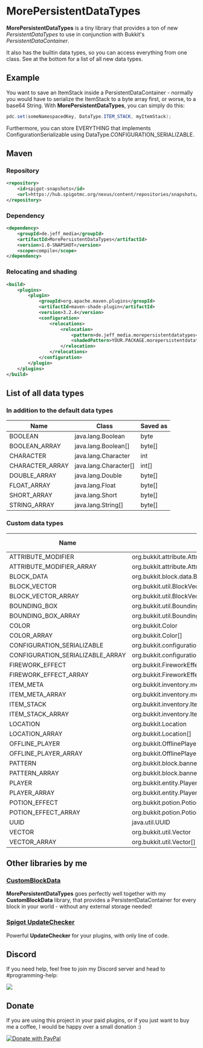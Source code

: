 # MorePersistentDataTypes
**MorePersistentDataTypes** is a tiny library that provides a ton of new *PersistentDataTypes* to use in conjunction with Bukkit's *PersistentDataContainer*.

It also has the builtin data types, so you can access everything from one class. See at the bottom for a list of all new data types.

## Example
You want to save an ItemStack inside a PersistentDataContainer - normally you would have to serialize the ItemStack to a byte array first, or worse, to a base64 String. With **MorePersistentDataTypes**, you can simply do this:

```java
pdc.set(someNamespacedKey, DataType.ITEM_STACK, myItemStack);
```

Furthermore, you can store EVERYTHING that implements ConfigurationSerializable using DataType.CONFIGURATION_SERIALIZABLE.

## Maven
### Repository
```xml
<repository>
    <id>spigot-snapshots</id>
    <url>https://hub.spigotmc.org/nexus/content/repositories/snapshots/</url>
</repository>
```
### Dependency
```xml
<dependency>
    <groupId>de.jeff_media</groupId>
    <artifactId>MorePersistentDataTypes</artifactId>
    <version>1.0-SNAPSHOT</version>
    <scope>compile</scope>
</dependency>
```
### Relocating and shading
```xml
<build>
    <plugins>
        <plugin>
            <groupId>org.apache.maven.plugins</groupId>
            <artifactId>maven-shade-plugin</artifactId>
            <version>3.2.4</version>
            <configuration>
                <relocations>
                    <relocation>
                        <pattern>de.jeff_media.morepersistentdatatypes</pattern>
                        <shadedPattern>YOUR.PACKAGE.morepersistentdatatypes</shadedPattern>
                    </relocation>
                </relocations>
            </configuration>
        </plugin>
    </plugins>
</build>
```

## List of all data types
### In addition to the default data types
| Name | Class | Saved as
|---|---|---
| BOOLEAN | java.lang.Boolean | byte
| BOOLEAN_ARRAY | java.lang.Boolean[] | byte[]
| CHARACTER | java.lang.Character | int
| CHARACTER_ARRAY | java.lang.Character[] | int[]
| DOUBLE_ARRAY | java.lang.Double | byte[]
| FLOAT_ARRAY | java.lang.Float | byte[]
| SHORT_ARRAY | java.lang.Short | byte[]
| STRING_ARRAY | java.lang.String[] | byte[]

### Custom data types
| Name | Class | Saved as
|---|---|---
| ATTRIBUTE_MODIFIER | org.bukkit.attribute.AttributeModifier | byte[] 
| ATTRIBUTE_MODIFIER_ARRAY | org.bukkit.attribute.AttributeModifier[] | byte[] 
| BLOCK_DATA | org.bukkit.block.data.BlockData | String
| BLOCK_VECTOR | org.bukkit.util.BlockVector | byte[]
| BLOCK_VECTOR_ARRAY | org.bukkit.util.BlockVector[] | byte[]
| BOUNDING_BOX | org.bukkit.util.BoundingBox | byte[]
| BOUNDING_BOX_ARRAY | org.bukkit.util.BoundingBox[] | byte[]
| COLOR | org.bukkit.Color | byte[]
| COLOR_ARRAY | org.bukkit.Color[] | byte[]
| CONFIGURATION_SERIALIZABLE | org.bukkit.configuration.serialization.ConfigurationSerializable | byte[]
| CONFIGURATION_SERIALIZABLE_ARRAY | org.bukkit.configuration.serialization.ConfigurationSerializable[] | byte[]
| FIREWORK_EFFECT | org.bukkit.FireworkEffect | byte[]
| FIREWORK_EFFECT_ARRAY | org.bukkit.FireworkEffect[] | byte[]
| ITEM_META | org.bukkit.inventory.meta.ItemMeta | byte[]
| ITEM_META_ARRAY | org.bukkit.inventory.meta.ItemMeta[] | byte[]
| ITEM_STACK | org.bukkit.inventory.ItemStack | byte[]
| ITEM_STACK_ARRAY | org.bukkit.inventory.ItemStack[] | byte[]
| LOCATION | org.bukkit.Location | byte[]
| LOCATION_ARRAY | org.bukkit.Location[] | byte[]
| OFFLINE_PLAYER | org.bukkit.OfflinePlayer | byte[]
| OFFLINE_PLAYER_ARRAY | org.bukkit.OfflinePlayer[] | byte[]
| PATTERN | org.bukkit.block.banner.Pattern | byte[]
| PATTERN_ARRAY | org.bukkit.block.banner.Pattern[] | byte[]
| PLAYER | org.bukkit.entity.Player | byte[]
| PLAYER_ARRAY | org.bukkit.entity.Player[] | byte[]
| POTION_EFFECT | org.bukkit.potion.PotionEffect | byte[]
| POTION_EFFECT_ARRAY | org.bukkit.potion.PotionEffect[] | byte[]
| UUID | java.util.UUID | byte[]
| VECTOR | org.bukkit.util.Vector | byte[]
| VECTOR_ARRAY | org.bukkit.util.Vector[] | byte[]

## Other libraries by me

### [CustomBlockData](https://github.com/JEFF-Media-GbR/CustomBlockData)
**MorePersistentDataTypes** goes perfectly well together with my **CustomBlockData** library, that provides a PersistentDataContainer for every block in your world - without any external storage needed!

### [Spigot UpdateChecker](https://github.com/JEFF-Media-GbR/Spigot-UpdateChecker)
Powerful **UpdateChecker** for your plugins, with only line of code.

## Discord

If you need help, feel free to join my Discord server and head to #programming-help:

<a href="https://discord.jeff-media.de"><img src="https://api.jeff-media.de/img/discord1.png"></a>

## Donate

If you are using this project in your paid plugins, or if you just want to buy me a coffee, I would be happy over a small donation :)

<a href="https://paypal.me/mfnalex"><img src="https://www.paypalobjects.com/en_US/DK/i/btn/btn_donateCC_LG.gif" border="0" name="submit" title="PayPal - The safer, easier way to pay online!" alt="Donate with PayPal" /></a>

